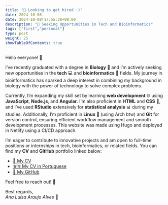 ```yaml
---
title: "🚀 Looking to get hired :)"
date: 2024-10-08
date: 2024-10-08T17:55:28+08:00
description: "🚀 Seeking Opportunities in Tech and Bioinformatics"
tags: ["first","personal"]
type: post
weight: 25
showTableOfContents: true
---
```


Hello everyone! 👋

I’ve recently graduated with a degree in **Biology** 🧬 and I’m actively seeking new opportunities in the **tech** 💻 and **bioinformatics** 🔬 fields. My journey in bioinformatics has sparked a deep interest in combining my background in biology with the power of technology to solve complex problems.

Currently, I’m expanding my skill set by learning **web development** 🌐 using **JavaScript**, **Node.js**, and **Angular**. I’m also proficient in **HTML** and **CSS** 🎨, and I’ve used **RStudio** extensively for **statistical analysis** 📊 during my studies. Additionally, I’m proficient in **Linux** 🐧 (using Arch btw) and **Git** for version control, ensuring efficient workflow management and smooth development processes. This website was made using Hugo and deployed in Netlify using a CI/CD approach.

I’m eager to contribute to innovative projects and am open to full-time positions or internships in tech, bioinformatics, or related fields. You can find my **CV** and **GitHub** portfolio linked below:

- [📄 My CV](/cv_en.pdf)
- [🇧🇷 My CV in Portuguese](/cv_ptbr.pdf)
- [🐙 My GitHub](https://github.com/AnaLuisaBio/)

Feel free to reach out! 💬

Best regards,  
*Ana Luísa Araujo Alves* 🌸

